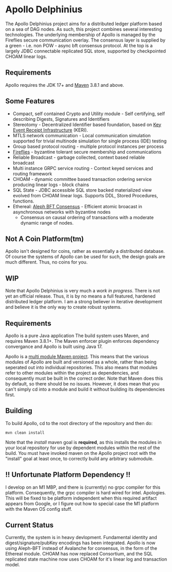 # Apollo Delphinius
The Apollo Delphinius project aims for a distributed ledger platform based on a sea of DAG nodes.  As such, this project combines several interesting technologies.  The underlying membership of Apollo is managed by the Fireflies secure communication overlay.  The consensus layer is supplied by a green - i.e. non POW - async bft consensus protocol. At the top is a largely JDBC connectable replicated SQL store, supported by checkpointed CHOAM linear logs.

## Requirements
Apollo requires the JDK 17+ and [Maven](https://maven.apache.org/) 3.8.1 and above.  

## Some Features
* Compact, self contained Crypto and Utility module - Self certifying, self describing Digests, Signatures and Identifiers 
* Stereotomy - Decentralized Identifier based foundation, based on [Key Event Receipt Infrastructure](https://github.com/decentralized-identity/keri) (KERI).
* MTLS network communication - Local communication simulation supported for trivial multinode simulation for single process (IDE) testing
* Group based protocol routing - multiple protocol instances per process
* [Fireflies](https://ymsir.com/papers/fireflies-tocs.pdf) - byzantine tolerant secure membership and communications
* Reliable Broadcast - garbage collected, context based reliable broadcast
* Multi instance GRPC service routing - Context keyed services and routing framework
* CHOAM - dynamic committee based transaction ordering service producing linear logs - block chains
* SQL State - JDBC accessible SQL store backed materialized view evolved from CHOAM linear logs.  Supports DDL, Stored Procedures, functions.
* Ethereal: [Aleph BFT Consensus](https://arxiv.org/pdf/1908.05156.pdf) - Efficient atomic broacast in asynchronous networks with byzantine nodes
    * Consensus on causal ordering of transactions with a moderate dynamic range of nodes.


## Not A Coin Platform(tm)
Apollo isn't designed for coins, rather as essentially a distributed database.  Of course the systems of Apollo can be used for such, the design goals are much different.  Thus, no coins for you.


## WIP
Note that Apollo Delphinius is very much a _work in progress_.  There is not yet an official release.  Thus, it is by no means a full featured, hardened distributed ledger platform.  I am a strong believer in iterative development and believe it is the only way to create robust systems.

## Requirements
Apollo is a pure Java application  The build system uses Maven, and requires Maven 3.8.1+.  The Maven enforcer plugin enforces dependency convergance and Apollo is built using Java 17.

Apollo is a [multi module Maven project](https://maven.apache.org/guides/mini/guide-multiple-modules.html).  This means that the various modules of Apollo are built and versioned as a whole, rather than being seperated out into individual repositories.  This also means that modules refer to other modules within the project as dependencies, and consequently must be built in the correct order.  Note that Maven does this by default, so there should be no issues.  However, it does mean that you can't simply cd into a module and build it without building its dependencies first.


## Building
To build Apollo, cd to the root directory of the repository and then do:
   
    mvn clean install

Note that the  _install_  maven goal is **required**, as this installs the modules in your local repository for use by dependent modules within the rest of the build.  You must have invoked maven on the Apollo project root with the "install" goal at least once, to correctly build any arbitrary submodule.


## !! Unfortunate Platform Dependency !!
I develop on an M1 MBP, and there is (currently) no grpc compiler for this platform.  Consequently, the grpc compiler is hard wired for intel.  Apologies.  This will be fixed to be platform independent when this required artifact appears from Google, or I figure out how to special case the M1 platform with the Maven OS config stuff.

## Current Status
Currently, the system is in heavy devlopment.  Fundamental identity and digest/signature/pubKey encodings has been integrated.  Apollo is now using Aleph-BFT instead of Avalanche for consensus, in the form of the Ethereal module.  CHOAM has now replaced Consortium, and the SQL replicated state machine now uses CHOAM for it's linear log and transaction model.
